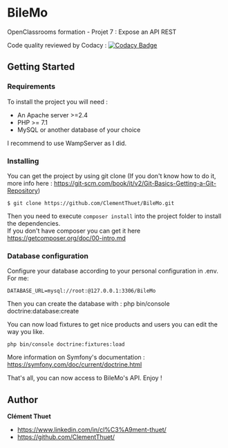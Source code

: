 # BileMo
OpenClassrooms formation - Projet 7 : Expose an API REST

Code quality reviewed by Codacy :
[![Codacy Badge](https://api.codacy.com/project/badge/Grade/878564f363bc49a29abb1d0b3ed7c1ff)](https://www.codacy.com/manual/ClementThuet/BileMo?utm_source=github.com&amp;utm_medium=referral&amp;utm_content=ClementThuet/BileMo&amp;utm_campaign=Badge_Grade)

## Getting Started

### Requirements
To install the project you will need :
  * An Apache server >=2.4
  * PHP >= 7.1
  * MySQL or another database of your choice<br> 

I recommend to use WampServer as I did.

### Installing
You can get the project by using git clone (If you don't know how to do it, more info here : <https://git-scm.com/book/it/v2/Git-Basics-Getting-a-Git-Repository>)
```
$ git clone https://github.com/ClementThuet/BileMo.git
```
Then you need to execute `composer install` into the project folder to install the dependencies.<br>
If you don't have composer you can get it here <https://getcomposer.org/doc/00-intro.md>

### Database configuration
Configure your database according to your personal configuration in .env. For me:

```
DATABASE_URL=mysql://root:@127.0.0.1:3306/BileMo
```
Then you can create the database with : php bin/console doctrine:database:create

You can now load fixtures to get nice products and users you can edit the way you like.

```
php bin/console doctrine:fixtures:load
```
More information on Symfony's documentation : <https://symfony.com/doc/current/doctrine.html>

That's all, you can now access to BileMo's API. Enjoy !

## Author
**Clément Thuet**
  * <https://www.linkedin.com/in/cl%C3%A9ment-thuet/>
  * <https://github.com/ClementThuet/>
